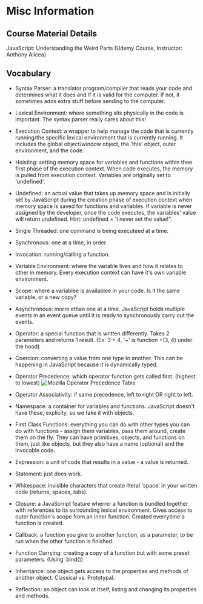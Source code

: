 # Misc Information

## Course Material Details

JavaScript: Understanding the Weird Parts (Udemy Course, Instructor: Anthony Alicea)  

## Vocabulary

* Syntax Parser: a translator program/compiler that reads your code and determines what it does and if it is valid for the computer. If not, it sometimes adds extra stuff before sending to the computer.

* Lexical Environment: where something sits physically in the code is important. The syntax parser really cares about this!

* Execution Context: a wrapper to help manage the code that is currently running/the specific lexical environment that is currently running. It includes the global object/window object, the 'this' object, outer environment, and the code.

* Hoisting: setting memory space for variables and functions within thee first phase of the execution context. When code executes, the memory is pulled from execution context. Variables are originally set to 'undefined'.

* Undefined: an actual value that takes up memory space and is initially set by JavaScript during the creation phase of execution context when memory space is saved for functions and variables. If variable is never assigned by the developer, once the code executes, the variables' value will return undefined. Hint: undefined = 'I never set the value!".

* Single Threaded: one command is being executeed at a time.

* Synchronous: one at a time, in order.

* Invocation: running/calling a function.

* Variable Environment: where the variable lives and how it relates to other in memory. Every execution context can have it's own variable environment.

* Scope: where a variablee is availablee in your code. Is it the same variable, or a new copy?

* Asynchronous: morre ethan one at a time. JavaScript holds multiple events in an event queue until it is ready to synchronously carry out the events.

* Operator: a special function that is written differently. Takes 2 parameters and returns 1 result. (Ex: 3 + 4, '+' is function +(3, 4) under the hood)

* Coercion: converting a value from one type to another. This can be happening in JavaScript because it is dynamically typed.

* Operator Precedence: which operator function gets called first. (highest to lowest) ![Mozilla Operator Precedence Table](https://developer.mozilla.org/en-US/docs/Web/JavaScript/Reference/Operators/Operator_Precedence)

* Operator Associativity: if same precedence, left to right OR right to left.

* Namespace: a container for variables and functions. JavaScript doesn't have these, explicity, so we fake it with objects.

* First Class Functions: everything you can do with other types you can do with functions - assign them variables, pass them around, create them on the fly. They can have primitives, objects, and functions on them, just like objects, but they also have a name (optional) and the invocable code.

* Expression: a unit of code that results in a value - a value is returned.

* Statement: just does work.

* Whitespace: invisible characters that create literal 'space' in your written code (returns, spaces, tabs).

* Closure: a JavaScrript feature wherrer a function is bundled together with references to its surrounding lexical environment. Gives access to outer function's scope from an inner function. Created everrytime a function is created.

* Callback: a function you give to another function, as a parameter, to be run when the other function is finished.

* Function Currying: creating a copy of a function but with some preset parameters. (Using .bind())

* Inheritance: one object gets access to the properties and methods of another object. Classical vs. Prototypal.

* Reflection: an object can look at itself, listing and changing its properties and methods.
